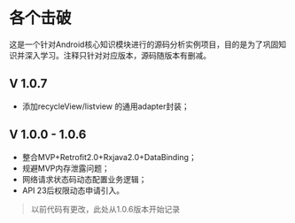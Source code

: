 # 各个击破
这是一个针对Android核心知识模块进行的源码分析实例项目，目的是为了巩固知识并深入学习。注释只针对对应版本，源码随版本有删减。

## V 1.0.7
- 添加recycleView/listview 的通用adapter封装；

## V 1.0.0 - 1.0.6
- 整合MVP+Retrofit2.0+Rxjava2.0+DataBinding；
- 规避MVP内存泄露问题；
- 网络请求状态码动态配置业务逻辑；
- API 23后权限动态申请引入。

> 以前代码有更改，此处从1.0.6版本开始记录

